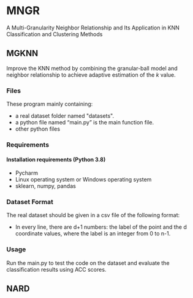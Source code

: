 # MNGR
A Multi-Granularity Neighbor Relationship and Its Application in KNN Classification and Clustering Methods
## MGKNN
Improve the KNN method by combining the granular-ball model and neighbor relationship to achieve adaptive estimation of the $k$ value.
### Files
These program mainly containing:
  - a  real dataset folder named "datasets".
  - a python file named “main.py” is the main function file.
  - other python files
### Requirements
#### Installation requirements (Python 3.8)
  - Pycharm 
  - Linux operating system or Windows operating system
  - sklearn, numpy, pandas
### Dataset Format
  The real dataset should be given in a csv file of the following format:
  - In every line, there are d+1 numbers: the label of the point and the d coordinate values, where the label is an integer from 0 to n-1.
### Usage
  Run the main.py to test the code on the dataset and evaluate the classification results using ACC scores.
## NARD
